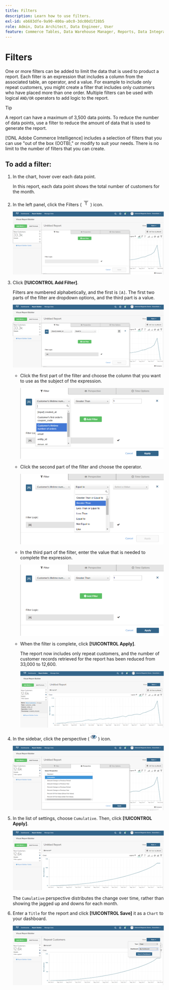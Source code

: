 ```yaml
---
title: Filters
description: Learn how to use filters.
exl-id: eb683dfe-9a90-400a-a0c0-3dc00d1f28b5
role: Admin, Data Architect, Data Engineer, User
feature: Commerce Tables, Data Warehouse Manager, Reports, Data Integration
---
```

# Filters

One or more filters can be added to limit the data that is used to product a report. Each filter is an expression that includes a column from the associated table, an operator, and a value. For example to include only repeat customers, you might create a filter that includes only customers who have placed more than one order. Multiple filters can be used with logical `AND/OR` operators to add logic to the report.

>[!TIP]
>
>A report can have a maximum of 3,500 data points. To reduce the number of data points, use a filter to reduce the amount of data that is used to generate the report.

[!DNL Adobe Commerce Intelligence] includes a selection of filters that you can use "out of the box (OOTB)," or modify to suit your needs. There is no limit to the number of filters that you can create.

## To add a filter:

1. In the chart, hover over each data point.

   In this report, each data point shows the total number of customers for the month.

1. In the left panel, click the Filters (![](../../assets/magento-bi-btn-filter.png)) icon.

    ![Add Filter](../../assets/magento-bi-report-builder-filter-add.png)

1. Click **[!UICONTROL Add Filter]**.

    Filters are numbered alphabetically, and the first is `[A]`. The first two parts of the filter are dropdown options, and the third part is a value.

      ![](../../assets/magento-bi-report-builder-filter-add-a.png)

    * Click the first part of the filter and choose the column that you want to use as the subject of the expression.

        ![Choose First Part of Filter](../../assets/magento-bi-report-builder-filter-part1.png)

    * Click the second part of the filter and choose the operator.

        ![Choose the operator](../../assets/magento-bi-report-builder-filter-part2.png)

    * In the third part of the filter, enter the value that is needed to complete the expression.

        ![Enter the value](../../assets/magento-bi-report-builder-filter-part3.png)

    * When the filter is complete, click **[!UICONTROL Apply]**.

        The report now includes only repeat customers, and the number of customer records retrieved for the report has been reduced from 33,000 to 12,600.

        ![Filtered Report](../../assets/magento-bi-report-builder-filter-report.png)<!--{: .zoom}-->

1. In the sidebar, click the perspective (![Perspective icon](../../assets/magento-bi-btn-perspective.png)) icon.

    ![Perspective](../../assets/magento-bi-report-builder-filter-perspective.png)<!--{: .zoom}-->

1. In the list of settings, choose `Cumulative`. Then, click **[!UICONTROL Apply]**.

    ![Cumulative Perspective](../../assets/magento-bi-report-builder-filter-perspective-cumulative.png)

    The `Cumulative` perspective distributes the change over time, rather than showing the jagged up and downs for each month.

1. Enter a `Title` for the report and click **[!UICONTROL Save]** it as a `Chart` to your dashboard.

    ![Save to Dashboard](../../assets/magento-bi-report-builder-filter-perspective-cumulative-save.png)

